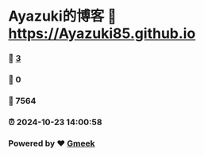 # Ayazuki的博客 :link: https://Ayazuki85.github.io 
### :page_facing_up: [3](https://Ayazuki85.github.io/tag.html) 
### :speech_balloon: 0 
### :hibiscus: 7564 
### :alarm_clock: 2024-10-23 14:00:58 
### Powered by :heart: [Gmeek](https://github.com/Meekdai/Gmeek)
